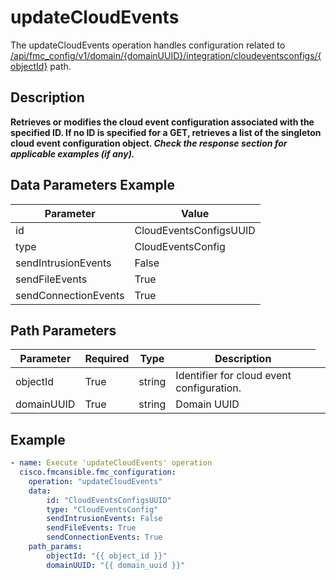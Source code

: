 # updateCloudEvents

The updateCloudEvents operation handles configuration related to [/api/fmc_config/v1/domain/{domainUUID}/integration/cloudeventsconfigs/{objectId}](/paths//api/fmc_config/v1/domain/{domain_uuid}/integration/cloudeventsconfigs/{object_id}.md) path.&nbsp;
## Description
**Retrieves or modifies the cloud event configuration associated with the specified ID. If no ID is specified for a GET, retrieves a list of the singleton cloud event configuration object. _Check the response section for applicable examples (if any)._**

## Data Parameters Example
| Parameter | Value |
| --------- | -------- |
| id | CloudEventsConfigsUUID |
| type | CloudEventsConfig |
| sendIntrusionEvents | False |
| sendFileEvents | True |
| sendConnectionEvents | True |

## Path Parameters
| Parameter | Required | Type | Description |
| --------- | -------- | ---- | ----------- |
| objectId | True | string <td colspan=3> Identifier for cloud event configuration. |
| domainUUID | True | string <td colspan=3> Domain UUID |

## Example
```yaml
- name: Execute 'updateCloudEvents' operation
  cisco.fmcansible.fmc_configuration:
    operation: "updateCloudEvents"
    data:
        id: "CloudEventsConfigsUUID"
        type: "CloudEventsConfig"
        sendIntrusionEvents: False
        sendFileEvents: True
        sendConnectionEvents: True
    path_params:
        objectId: "{{ object_id }}"
        domainUUID: "{{ domain_uuid }}"

```
